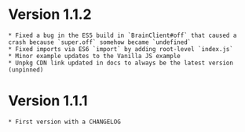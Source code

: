 # Version 1.1.2
	* Fixed a bug in the ES5 build in `BrainClient#off` that caused a crash because `super.off` somehow became `undefined`
	* Fixed imports via ES6 `import` by adding root-level `index.js`
	* Minor example updates to the Vanilla JS example
	* Unpkg CDN link updated in docs to always be the latest version (unpinned)

# Version 1.1.1
	* First version with a CHANGELOG
